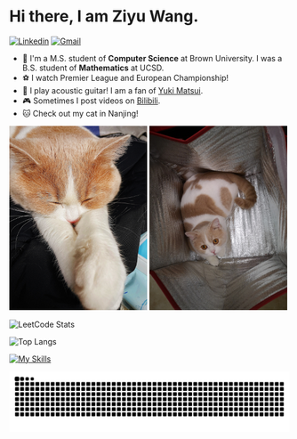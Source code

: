 # Hi there, I am Ziyu Wang.

[![Linkedin](https://img.shields.io/badge/-LinkedIn-blue?style=flat&logo=Linkedin&logoColor=white)](https://www.linkedin.com/in/ziyuwang0372/)
[![Gmail](https://img.shields.io/badge/-Gmail-c14438?style=flat&logo=Gmail&logoColor=white)](mailto:ziw0372@gmail.com)

- 🌻 I'm a M.S. student of **Computer Science** at Brown University. I was a B.S. student of **Mathematics** at UCSD.
- ⚽ I watch Premier League and European Championship!
- 🎸 I play acoustic guitar! I am a fan of [Yuki Matsui](https://www.youtube.com/channel/UCfy5pDNFUIpyXiqKn-CB2gg).
- 🎮 Sometimes I post videos on [Bilibili](https://space.bilibili.com/275823074).
- 🐱 Check out my cat in Nanjing!
  
<img src="https://github.com/ZiyuWang0113/ZiyuWang0113/blob/main/images/3.jpg" width="248"> <img src="https://github.com/ZiyuWang0113/ZiyuWang0113/blob/main/images/4.jpg" width="248">

![LeetCode Stats](https://leetcard.jacoblin.cool/0x3fdegou?theme=light&font=Delius%20Unicase&ext=heatmap&site=cn&animation=true&border=1&width=500)


![Top Langs](https://github-readme-stats.vercel.app/api/top-langs/?username=ZiyuWang0113&layout=donut)

[![My Skills](https://skillicons.dev/icons?i=anaconda,django,flask,git,html,java,maven,nginx,nodejs,opencv,r,sqlite,vscode)](https://skillicons.dev)

<picture>
  <source media="(prefers-color-scheme: light)" srcset="https://raw.githubusercontent.com/ZiyuWang0113/ZiyuWang0113/output/github-contribution-grid-snake.svg">
  <img alt="github contribution grid snake animation" src="https://raw.githubusercontent.com/ZiyuWang0113/ZiyuWang0113/output/github-contribution-grid-snake.svg">
</picture>
